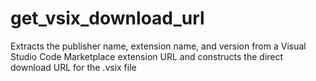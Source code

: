 # get_vsix_download_url
Extracts the publisher name, extension name, and version from a Visual Studio Code Marketplace extension URL and constructs the direct download URL for the .vsix file
